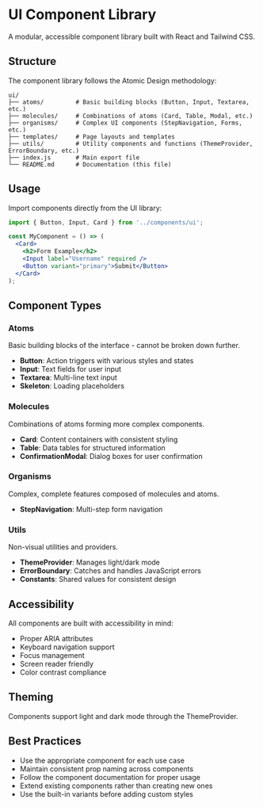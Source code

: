 # UI Component Library

A modular, accessible component library built with React and Tailwind CSS.

## Structure

The component library follows the Atomic Design methodology:

```
ui/
├── atoms/         # Basic building blocks (Button, Input, Textarea, etc.)
├── molecules/     # Combinations of atoms (Card, Table, Modal, etc.)
├── organisms/     # Complex UI components (StepNavigation, Forms, etc.)
├── templates/     # Page layouts and templates
├── utils/         # Utility components and functions (ThemeProvider, ErrorBoundary, etc.)
├── index.js       # Main export file
└── README.md      # Documentation (this file)
```

## Usage

Import components directly from the UI library:

```jsx
import { Button, Input, Card } from '../components/ui';

const MyComponent = () => (
  <Card>
    <h2>Form Example</h2>
    <Input label="Username" required />
    <Button variant="primary">Submit</Button>
  </Card>
);
```

## Component Types

### Atoms

Basic building blocks of the interface - cannot be broken down further.

- **Button**: Action triggers with various styles and states
- **Input**: Text fields for user input
- **Textarea**: Multi-line text input
- **Skeleton**: Loading placeholders

### Molecules

Combinations of atoms forming more complex components.

- **Card**: Content containers with consistent styling
- **Table**: Data tables for structured information
- **ConfirmationModal**: Dialog boxes for user confirmation

### Organisms

Complex, complete features composed of molecules and atoms.

- **StepNavigation**: Multi-step form navigation

### Utils

Non-visual utilities and providers.

- **ThemeProvider**: Manages light/dark mode
- **ErrorBoundary**: Catches and handles JavaScript errors
- **Constants**: Shared values for consistent design

## Accessibility

All components are built with accessibility in mind:

- Proper ARIA attributes
- Keyboard navigation support
- Focus management
- Screen reader friendly
- Color contrast compliance

## Theming

Components support light and dark mode through the ThemeProvider.

## Best Practices

- Use the appropriate component for each use case
- Maintain consistent prop naming across components
- Follow the component documentation for proper usage
- Extend existing components rather than creating new ones
- Use the built-in variants before adding custom styles